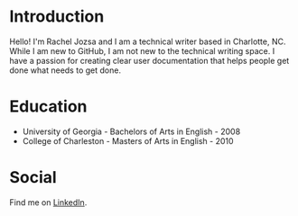 # Introduction

Hello! I'm Rachel Jozsa and I am a technical writer based in Charlotte, NC. While I am new to GitHub, I am not new to the technical writing space. I have a passion for creating clear user documentation that helps people get done what needs to get done.

# Education

* University of Georgia - Bachelors of Arts in English - 2008
* College of Charleston - Masters of Arts in English - 2010

# Social

Find me on [LinkedIn](https://www.linkedin.com/in/rachel-j-3247a160/).
